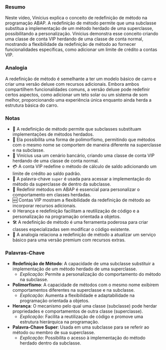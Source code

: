 ### Resumo
Neste vídeo, Vinícius explica o conceito de redefinição de método na programação ABAP. A redefinição de método permite que uma subclasse substitua a implementação de um método herdado de uma superclasse, possibilitando a personalização. Vinícius demonstra esse conceito criando uma classe de conta VIP herdando de uma classe de conta normal, mostrando a flexibilidade da redefinição de método ao fornecer funcionalidades específicas, como adicionar um limite de crédito a contas VIP.

### Analogia
A redefinição de método é semelhante a ter um modelo básico de carro e criar uma versão deluxe com recursos adicionais. Embora ambos compartilhem funcionalidades comuns, a versão deluxe pode redefinir certos aspectos, como adicionar um teto solar ou um sistema de som melhor, proporcionando uma experiência única enquanto ainda herda a estrutura básica do carro.

### Notas
- 🔄 A redefinição de método permite que subclasses substituam implementações de métodos herdados.
- 🧬 Ela possibilita uma forma de polimorfismo, permitindo que métodos com o mesmo nome se comportem de maneira diferente na superclasse e na subclasse.
- 🏦 Vinícius usa um cenário bancário, criando uma classe de conta VIP herdando de uma classe de conta normal.
- 💳 A conta VIP redefine o método de cálculo de saldo adicionando um limite de crédito ao saldo padrão.
- 🧬 A palavra-chave `super` é usada para acessar a implementação do método da superclasse de dentro da subclasse.
- 🔄 Redefinir métodos em ABAP é essencial para personalizar o comportamento em classes herdadas.
- 🆕 Contas VIP mostram a flexibilidade da redefinição de método ao incorporar recursos adicionais.
- 🌐 Herança e redefinição facilitam a reutilização de código e a personalização na programação orientada a objetos.
- 🛠️ A redefinição de método é uma ferramenta poderosa para criar classes especializadas sem modificar o código existente.
- 💼 A analogia relaciona a redefinição de método a atualizar um serviço básico para uma versão premium com recursos extras.

### Palavras-Chave
- **Redefinição de Método**: A capacidade de uma subclasse substituir a implementação de um método herdado de uma superclasse.
  - *Explicação*: Permite a personalização do comportamento do método na subclasse.
- **Polimorfismo**: A capacidade de métodos com o mesmo nome exibirem comportamentos diferentes na superclasse e na subclasse.
  - *Explicação*: Aumenta a flexibilidade e adaptabilidade na programação orientada a objetos.
- **Herança**: O mecanismo pelo qual uma classe (subclasse) pode herdar propriedades e comportamentos de outra classe (superclasse).
  - *Explicação*: Facilita a reutilização de código e promove uma estrutura hierárquica na programação.
- **Palavra-Chave Super**: Usada em uma subclasse para se referir ao método ou membro de sua superclasse.
  - *Explicação*: Possibilita o acesso à implementação do método herdado dentro da subclasse.
